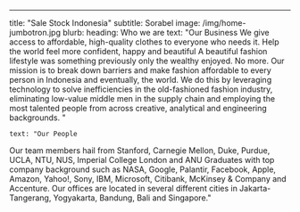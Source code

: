 ---
title: "Sale Stock Indonesia"
subtitle: Sorabel
image: /img/home-jumbotron.jpg
blurb:
    heading: Who we are
    text: "Our Business
We give access to affordable, high-quality clothes to everyone who needs it. Help the world feel more confident, happy and beautiful A beautiful fashion lifestyle was something previously only the wealthy enjoyed. No more. Our mission is to break down barriers and make fashion affordable to every person in Indonesia and eventually, the world. We do this by leveraging technology to solve inefficiencies in the old-fashioned fashion industry, eliminating low-value middle men in the supply chain and employing the most talented people from across creative, analytical and engineering backgrounds. "

    text: "Our People
Our team members hail from Stanford, Carnegie Mellon, Duke, Purdue, UCLA, NTU, NUS, Imperial College London and ANU Graduates with top company background such as NASA, Google, Palantir, Facebook, Apple, Amazon, Yahoo!, Sony, IBM, Microsoft, Citibank, McKinsey & Company and Accenture. Our offices are located in several different cities in Jakarta-Tangerang, Yogyakarta, Bandung, Bali and Singapore."


